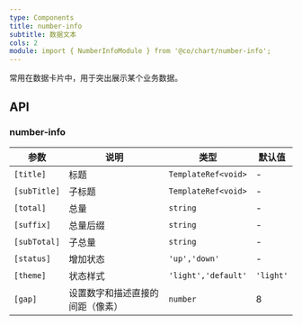 ```yaml
---
type: Components
title: number-info
subtitle: 数据文本
cols: 2
module: import { NumberInfoModule } from '@co/chart/number-info';
---
```


常用在数据卡片中，用于突出展示某个业务数据。

## API

### number-info

| 参数         | 说明                             | 类型               | 默认值  |
| ------------ | -------------------------------- | ------------------ | ------- |
| `[title]`    | 标题                             | `TemplateRef<void>` | -       |
| `[subTitle]` | 子标题                           | `TemplateRef<void>` | -       |
| `[total]`    | 总量                             | `string`           | -       |
| `[suffix]`   | 总量后缀                         | `string`           | -       |
| `[subTotal]` | 子总量                           | `string`           | -       |
| `[status]`   | 增加状态                         | `'up','down'`       | -       |
| `[theme]`    | 状态样式                         | `'light','default'`    | `'light'` |
| `[gap]`      | 设置数字和描述直接的间距（像素） | `number`           | 8       |
